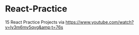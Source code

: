 # React-Practice
15 React Practice Projects via https://www.youtube.com/watch?v=ly3m6mv5qvg&amp;t=76s
